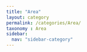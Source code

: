 ```yaml
---
title: "Area"
layout: category
permalink: /categories/Area/
taxonomy : Area
sidebar:
  nav: "sidebar-category"
---
```

